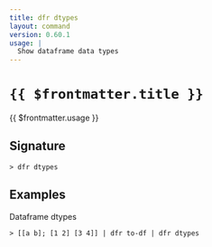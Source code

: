 ```yaml
---
title: dfr dtypes
layout: command
version: 0.60.1
usage: |
  Show dataframe data types
---
```


# `{{ $frontmatter.title }}`

<div style='white-space: pre-wrap;'>{{ $frontmatter.usage }}</div>

## Signature

`> dfr dtypes `

## Examples

Dataframe dtypes

```shell
> [[a b]; [1 2] [3 4]] | dfr to-df | dfr dtypes
```
